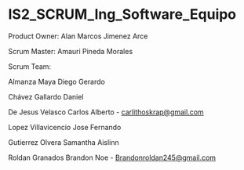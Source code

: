 # IS2_SCRUM_Ing_Software_Equipo

Product Owner: Alan Marcos Jimenez Arce 

Scrum Master: Amauri Pineda Morales

Scrum Team:

Almanza Maya Diego Gerardo

Chávez Gallardo Daniel

De Jesus Velasco Carlos Alberto - carlithoskrap@gmail.com

Lopez Villavicencio Jose Fernando

Gutierrez Olvera Samantha Aislinn

Roldan Granados Brandon Noe - Brandonroldan245@gmail.com
